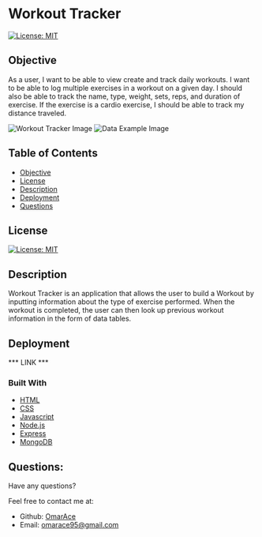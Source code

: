 # Workout Tracker

[![License: MIT](https://img.shields.io/badge/License-MIT-yellow.svg)](https://opensource.org/licenses/MIT)

## Objective

As a user, I want to be able to view create and track daily workouts. I want to be able to log multiple exercises in a workout on a given day. I should also be able to track the name, type, weight, sets, reps, and duration of exercise. If the exercise is a cardio exercise, I should be able to track my distance traveled.

![Workout Tracker Image](public/assets/site-demo.png)
![Data Example Image](public/assets/data.png)

  ## Table of Contents 
- [Objective](#objective)
- [License](#license)
- [Description](#description)
- [Deployment](#deployment)
- [Questions](#questions)

## License
[![License: MIT](https://img.shields.io/badge/License-MIT-yellow.svg)](https://opensource.org/licenses/MIT)

## Description

Workout Tracker is an application that allows the user to build a Workout by inputting information about the type of exercise performed. When the workout is completed, the user can then look up previous workout information in the form of data tables. 

## Deployment

*** LINK ***

### Built With

* [HTML](https://developer.mozilla.org/en-US/docs/Web/HTML)
* [CSS](https://developer.mozilla.org/en-US/docs/Web/CSS)
* [Javascript](https://developer.mozilla.org/en-US/docs/Web/JavaScript)
* [Node.js](https://nodejs.org/en/)
* [Express](https://www.npmjs.com/package/express)
* [MongoDB](https://www.mongodb.com)

## Questions:

Have any questions?

Feel free to contact me at:
- Github: [OmarAce](https://github.com/OmarAce)
- Email: omarace95@gmail.com